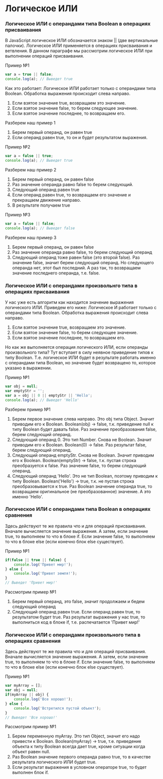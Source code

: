 # Логическое ИЛИ

### Логическое ИЛИ с операндами типа Boolean в операциях присваивания
В JavaScript логическое ИЛИ обозначается знаком || (две вертикальные палочки). 
Логическое ИЛИ применяется в операциях присваивания и ветвления.
В данном параграфе мы рассмотрим логическое ИЛИ при выполнении операций присваивания.

Пример №1

```javascript
var a = true || false;
console.log(a); // Выведет true
```

Как это работает: 
Логическое ИЛИ работает только с операндами типа Boolean.
Обработка выражения происходит слева направо.
1. Если взятое значение true, возвращаем это значение.
2. Если взятое значение false, то берем следующее значение.
3. Если взятое значение последнее, то возвращаем его.

Разберем наш пример 1
1. Берем первый операнд, он равен true
2. Если операнд равен true, то он и будет результатом выражения.

Пример №2
```javascript
var a = false || true;
console.log(a); // Выведет true
```
Разберем наш пример 2
1. Берем первый операнд, он равен false
2. Раз значение операнда равно false то берем следующий.
3. Следующий операнд равен true
4. Если операнд равен true, то возвращаем его значение и прекращаем движение направо. 
5. В результате получаем true

Пример №3
```javascript
var a = false || false;
console.log(a); // Выведет false
```
Разберем наш пример 3
1. Берем первый операнд, он равен false
2. Раз значение операнда равно false, то берем следующий операнд
3. Следующий операнд тоже равен false (это второй false). 
Раз значение false, значит берем следующий операнд. 
Но следующего операнда нет, этот был последний.
А раз так, то возвращаем значение последнего операнда, т.е. false.

### Логическое ИЛИ с операндами произвольнго типа в операциях присваивания
У нас уже есть алгоритм как находится значение выражения логического ИЛИ. Приведем его ниже:
Логическое И работает только с операндами типа Boolean.
Обработка выражения происходит слева направо.
1. Если взятое значение true, возвращаем это значение.
2. Если взятое значение false, то берем следующее значение.
3. Если взятое значение последнее, то возвращаем его.

Но как же выполняется операция логического ИЛИ, если операнды произвольного типа? 
Тут вступает в силу неявное приведение типов к типу Boolean. 
Т.е. логическое ИЛИ будет в результате работать именно с операндами типа Boolean,
но значение будет возвращено то, которое указано в выражении.

Пример №1
```javascript
var obj = null;
var emptyStr = '';
var a = obj || 0 || emptyStr || 'Hello';
console.log(a); // Выведет 'Hello'
```
 Разберем пример №1
 1. Берем первое значение слева направо. Это obj типа Object. 
 Значит приводим его к Boolean. Boolean(obj) -> false, 
 т.к. приведение null к типу Boolean будет давать false.
 Раз значение преобразования false, берем следующий операнд.
 2. Следующий операнд 0. Это тип Number. Снова не Boolean. Значит приводим его к Boolean.
 Boolean(0) -> false. Раз результат false, берем следующий операнд.
 3. Следующий операнд emptyStr. Снова не Boolean. Значит приводим его к Boolean.
 Boolean(emptyStr) -> false, т.к. пустая строка преобразуется к false. 
 Раз значение false, то берем следующий операнд.
 4. Следующий операнд 'Hello'. Это не тип Boolean, поэтому приводим к типу Boolean.
 Boolean('Hello') -> true, т.к. не пустая строка преобразовывается к true.
 Раз Boolean значение операнда true, 
 то возвращаем оригинальное (не преобразованное) значение. А это именно 'Hello'.  
 
 ### Логическое ИЛИ с операндами типа Boolean в операциях сравнения
 
 Здесь действуют те же правила что и для операций присваивания. 
 Вначале вычисляется значение выражения. 
 А затем, если значение true, то выполняем то что в блоке if. 
 Если значение false, то выполняем то что в блоке else (если конечно блок else существует).
 
Пример №1
```javascript
if(false || true || false) {
    console.log('Привет мир!');
} else {
    console.log('Привет земля!');
}
// Выведет 'Привет мир!'
```

Рассмотрим пример №1
1. Берем первый операнд, это false, значит продолжаем и бедем следующий операнд
2. Следующий операнд равен true.
Если операнд равен true, то результатом будет true. 
Раз результат выражения у нас true, то выполниться код в блоке if, 
т.е. распечатается 'Привет мир!'

### Логическое ИЛИ с операндами произвольного типа в операциях сравнения
Здесь действуют те же правила что и для операций присваивания. 
Вначале вычисляется значение выражения. 
А затем, если значение true, то выполняем то что в блоке if. 
Если значение false, то выполняем то что в блоке else (если конечно блок else существует).
                  
Пример №1
```javascript
var myArray = [];
var obj = null;
if(myArray || obj) {
    console.log('Все хорошо!');
} else {
    console.log('Встретился пустой объект');
}
// Выведет 'Все хорошо!'
```
Рассмотрим пример №1
1. Берем переменную myArray. Это тип Object, значит его надо привести к Boolean.
Boolean(myArray) -> true, 
т.е. приведение объекта к типу Boolean всегда дает true, кроме ситуации когда объект равен null.
2. Раз Boolean значение первого операнда равно true, то в качестве результата логического ИЛИ будет true.
3. Если результат выражения в условном операторе true, то будет выполнен блок if.
